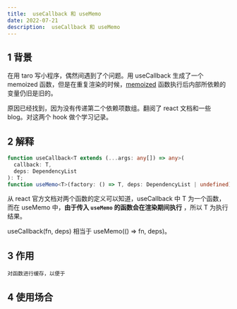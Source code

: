 ```yaml
---
title:  useCallback 和 useMemo
date: 2022-07-21
description:  useCallback 和 useMemo
---
```



## 1 背景

在用 taro 写小程序，偶然间遇到了个问题。用 useCallback 生成了一个 memoized 函数，但是在重复渲染的时候，[memoized](https://en.wikipedia.org/wiki/Memoization) 函数执行后内部所依赖的变量仍旧是旧的。

原因已经找到，因为没有传递第二个依赖项数组。翻阅了 react 文档和一些 blog。对这两个 hook 做个学习记录。

## 2 解释

```typescript
function useCallback<T extends (...args: any[]) => any>(
  callback: T,
  deps: DependencyList
): T;
function useMemo<T>(factory: () => T, deps: DependencyList | undefined): T;
```

从 react 官方文档对两个函数的定义可以知道，useCallback 中 T 为一个函数，而在 useMemo 中，**由于传入 `useMemo` 的函数会在渲染期间执行** ，所以 T 为执行结果。

useCallback(fn, deps) 相当于 useMemo(() => fn, deps)。

## 3 作用
    对函数进行缓存，以便于
    
## 4 使用场合
